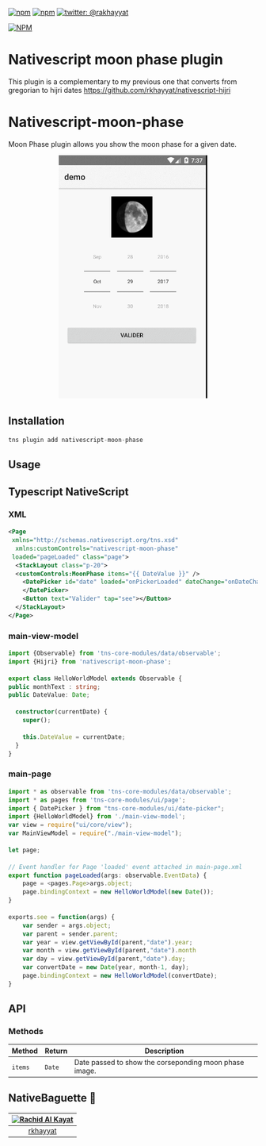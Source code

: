 [![npm](https://img.shields.io/npm/v/nativescript-moon-phase.svg)](https://www.npmjs.com/package/nativescript-moon-phase)
[![npm](https://img.shields.io/npm/dt/nativescript-moon-phase.svg?label=npm%20downloads)](https://www.npmjs.com/package/nativescript-moon-phase)
[![twitter: @rakhayyat](https://img.shields.io/badge/twitter-%40rakhayyat-2F98C1.svg)](https://twitter.com/rakhayyat)

[![NPM](https://nodei.co/npm/nativescript-moon-phase.png?downloads=true&downloadRank=true&stars=true)](https://nodei.co/npm/nativescript-moon-phase/)

# Nativescript moon phase plugin
This plugin is a complementary to my previous one that converts from gregorian to hijri dates https://github.com/rkhayyat/nativescript-hijri

# Nativescript-moon-phase

Moon Phase plugin allows you show the moon phase for a given date. 
<p align="center">
  <img src="https://github.com/rkhayyat/nativescript-moon-phase/blob/master/screenshot/nativescript-moon.gif" width="300"/>
</p>

## Installation

```javascript
tns plugin add nativescript-moon-phase
```

## Usage 

## Typescript NativeScript

### XML
```xml
<Page 
 xmlns="http://schemas.nativescript.org/tns.xsd" 
  xmlns:customControls="nativescript-moon-phase"
 loaded="pageLoaded" class="page">
  <StackLayout class="p-20">
  <customControls:MoonPhase items="{{ DateValue }}" />
    <DatePicker id="date" loaded="onPickerLoaded" dateChange="onDateChanged" verticalAlignment="center">
    </DatePicker>
    <Button text="Valider" tap="see"></Button>
  </StackLayout>
</Page>
```

### main-view-model
```typescript
import {Observable} from 'tns-core-modules/data/observable';
import {Hijri} from 'nativescript-moon-phase';

export class HelloWorldModel extends Observable {
public monthText : string;
public DateValue: Date;

  constructor(currentDate) {
    super();

    this.DateValue = currentDate;
  }
}
```
### main-page
```typescript
import * as observable from 'tns-core-modules/data/observable';
import * as pages from 'tns-core-modules/ui/page';
import { DatePicker } from "tns-core-modules/ui/date-picker";
import {HelloWorldModel} from './main-view-model';
var view = require("ui/core/view");
var MainViewModel = require("./main-view-model");

let page;

// Event handler for Page 'loaded' event attached in main-page.xml
export function pageLoaded(args: observable.EventData) {
    page = <pages.Page>args.object;
    page.bindingContext = new HelloWorldModel(new Date());
}

exports.see = function(args) {
    var sender = args.object;
    var parent = sender.parent;
    var year = view.getViewById(parent,"date").year;
    var month = view.getViewById(parent,"date").month
    var day = view.getViewById(parent,"date").day;
    var convertDate = new Date(year, month-1, day);
    page.bindingContext = new HelloWorldModel(convertDate);
}
```

## API

### Methods

| Method | Return | Description |
| --- | --- | --- |
| `items` | `Date` | Date passed to show the corseponding moon phase image. |

## NativeBaguette 🥖

[<img alt="Rachid Al Kayat" src="https://avatars1.githubusercontent.com/u/10686043?v=3&s=400" width="117">](https://github.com/rkhayyat) |
:---: |
[rkhayyat](https://github.com/rkhayyat)  |

